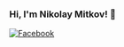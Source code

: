 ### Hi, I'm Nikolay Mitkov! 👋

[![Facebook](https://img.shields.io/badge/-Facebook-00B2FF?style=flat-square&logo=Facebook&logoColor=white)](https://www.facebook.com/nkmitkov/)

<!--
**nkmitkov/nkmitkov** is a ✨ _special_ ✨ repository because its `README.md` (this file) appears on your GitHub profile.

Here are some ideas to get you started:

- 🔭 I’m currently working on ...
- 🌱 I’m currently learning ...
- 👯 I’m looking to collaborate on ...
- 🤔 I’m looking for help with ...
- 💬 Ask me about ...
- 📫 How to reach me: ...
- 😄 Pronouns: ...
- ⚡ Fun fact: ...
-->
